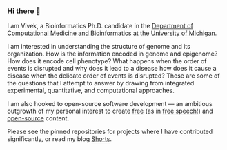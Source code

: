 ### Hi there 👋

I am Vivek, a Bioinformatics Ph.D. candidate in the
[Department of Computational Medicine and Bioinformatics](https://medicine.umich.edu/dept/computational-medicine-bioinformatics) at the
[University of Michigan](https://medicine.umich.edu/medschool/).

I am interested in understanding the structure of genome and its organization.
How is the information encoded in genome and epigenome? How does it encode cell phenotype?
What happens when the order of events is disrupted and why does it lead to a disease how does it cause a disease when the delicate order of events is disrupted?
These are some of the questions that I attempt to answer by drawing from integrated experimental, quantitative, and computational approaches.

I am also hooked to open-source software development — an ambitious outgrowth of my personal interest to create [free](https://www.gnu.org/philosophy/free-sw.html) (as in [free speech!](http://c2.com/cgi/wiki?FreeAsInBeer)) and [open-source](http://c2.com/cgi/wiki?OpenSource) content.

Please see the pinned repositories for projects where I have contributed significantly, or read my blog [Shorts](https://raivivek.in).
